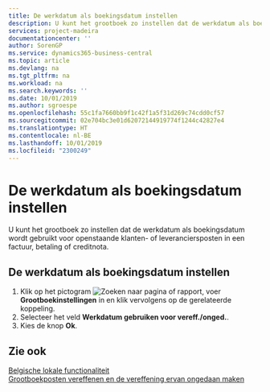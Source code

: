 ```yaml
---
title: De werkdatum als boekingsdatum instellen
description: U kunt het grootboek zo instellen dat de werkdatum als boekingsdatum wordt gebruikt voor openstaande klanten- of leveranciersposten in een factuur, betaling of creditnota.
services: project-madeira
documentationcenter: ''
author: SorenGP
ms.service: dynamics365-business-central
ms.topic: article
ms.devlang: na
ms.tgt_pltfrm: na
ms.workload: na
ms.search.keywords: ''
ms.date: 10/01/2019
ms.author: sgroespe
ms.openlocfilehash: 55c1fa7660bb9f1c42f1a5f31d269c74cdd0cf57
ms.sourcegitcommit: 02e704bc3e01d62072144919774f1244c42827e4
ms.translationtype: HT
ms.contentlocale: nl-BE
ms.lasthandoff: 10/01/2019
ms.locfileid: "2300249"
---
```

# <a name="set-the-work-date-as-the-posting-date"></a>De werkdatum als boekingsdatum instellen
U kunt het grootboek zo instellen dat de werkdatum als boekingsdatum wordt gebruikt voor openstaande klanten- of leveranciersposten in een factuur, betaling of creditnota.  

## <a name="to-set-the-work-date-as-the-posting-date"></a>De werkdatum als boekingsdatum instellen  

1.  Klik op het pictogram ![Zoeken naar pagina of rapport](../../media/ui-search/search_small.png "pictogram Zoeken naar pagina of rapport"), voer **Grootboekinstellingen** in en klik vervolgens op de gerelateerde koppeling.  
2.  Selecteer het veld **Werkdatum gebruiken voor vereff./onged.**.  
3.  Kies de knop **Ok**.  

## <a name="see-also"></a>Zie ook  
 [Belgische lokale functionaliteit](belgium-local-functionality.md)   
 [Grootboekposten vereffenen en de vereffening ervan ongedaan maken](how-to-apply-and-unapply-general-ledger-entries.md)
